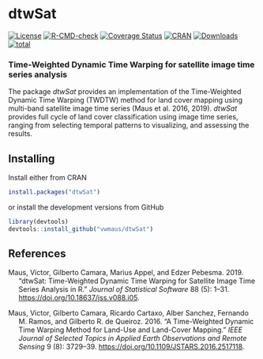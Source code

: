 # dtwSat

<!-- badges: start -->
[![License](https://img.shields.io/badge/license-GPL%20%28%3E=%202%29-brightgreen.svg?style=flat)](https://www.gnu.org/licenses/gpl-3.0.html)
[![R-CMD-check](https://github.com/vwmaus/dtwSat/actions/workflows/R-CMD-check.yaml/badge.svg)](https://github.com/vwmaus/dtwSat/actions/workflows/R-CMD-check.yaml)
[![Coverage Status](https://img.shields.io/codecov/c/github/vwmaus/dtwSat/main.svg)](https://app.codecov.io/gh/vwmaus/dtwSat)
[![CRAN](https://www.r-pkg.org/badges/version/dtwSat)](https://cran.r-project.org/package=dtwSat)
[![Downloads](https://cranlogs.r-pkg.org/badges/dtwSat?color=brightgreen)](https://www.r-pkg.org/pkg/dtwSat)
[![total](http://cranlogs.r-pkg.org/badges/grand-total/dtwSat)](http://www.r-pkg.org/pkg/dtwSat)
<!-- badges: end -->
  

### Time-Weighted Dynamic Time Warping for satellite image time series analysis

The package *dtwSat* provides an implementation of the Time-Weighted
Dynamic Time Warping (TWDTW) method for land cover mapping using
multi-band satellite image time series (Maus et al. 2016, 2019).
*dtwSat* provides full cycle of land cover classification using image
time series, ranging from selecting temporal patterns to visualizing,
and assessing the results.

## Installing

Install either from CRAN

``` r
install.packages("dtwSat")
```

or install the development versions from GitHub

``` r
library(devtools)
devtools::install_github("vwmaus/dtwSat")
```

## References

<div id="refs" class="references csl-bib-body hanging-indent">

<div id="ref-Maus:2019" class="csl-entry">

Maus, Victor, Gilberto Camara, Marius Appel, and Edzer Pebesma. 2019.
“<span class="nocase">dtwSat</span>: Time-Weighted Dynamic Time Warping
for Satellite Image Time Series Analysis in R.” *Journal of Statistical
Software* 88 (5): 1–31. <https://doi.org/10.18637/jss.v088.i05>.

</div>

<div id="ref-Maus:2016" class="csl-entry">

Maus, Victor, Gilberto Camara, Ricardo Cartaxo, Alber Sanchez, Fernando
M. Ramos, and Gilberto R. de Queiroz. 2016. “A Time-Weighted Dynamic
Time Warping Method for Land-Use and Land-Cover Mapping.” *IEEE Journal
of Selected Topics in Applied Earth Observations and Remote Sensing* 9
(8): 3729–39. <https://doi.org/10.1109/JSTARS.2016.2517118>.

</div>

</div>
